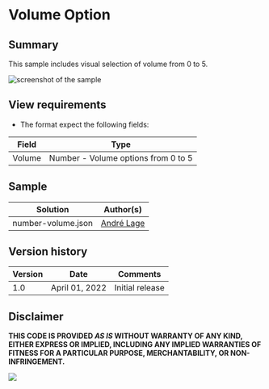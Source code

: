 # Volume Option

## Summary
This sample includes visual selection of volume from 0 to 5.

![screenshot of the sample](./assets/screenshot.gif)

## View requirements
- The format expect the following fields:

Field |Type
--------|---------
Volume | Number - Volume options from 0 to 5 


## Sample

Solution|Author(s)
--------|---------
number-volume.json | [André Lage](https://github.com/aaclage)

## Version history

Version|Date|Comments
-------|----|--------
1.0|April 01, 2022|Initial release


## Disclaimer
**THIS CODE IS PROVIDED *AS IS* WITHOUT WARRANTY OF ANY KIND, EITHER EXPRESS OR IMPLIED, INCLUDING ANY IMPLIED WARRANTIES OF FITNESS FOR A PARTICULAR PURPOSE, MERCHANTABILITY, OR NON-INFRINGEMENT.**

<img src="https://pnptelemetry.azurewebsites.net/list-formatting/column-samples/number-volume" />